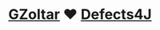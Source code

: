 # [GZoltar](https://github.com/GZoltar/gzoltar) :heart: [Defects4J](https://github.com/rjust/defects4j)
